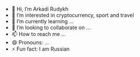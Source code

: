 - 👋 Hi, I’m Arkadi Rudykh
- 👀 I’m interested in cryptocurrency, sport and travel
- 🌱 I’m currently learning ...
- 💞️ I’m looking to collaborate on ...
- 📫 How to reach me ...
- 😄 Pronouns: ...
- ⚡ Fun fact: I am Russian

<!---
rudarkaxa/rudarkaxa is a ✨ special ✨ repository because its `README.md` (this file) appears on your GitHub profile.
You can click the Preview link to take a look at your changes.
--->
